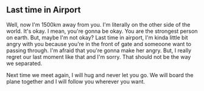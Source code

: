 ## Last time in Airport

Well, now I'm 1500km away from you. I'm literally on the other side of the world.
It's okay. I mean, you're gonna be okay. You are the strongest person on earth.
But, maybe I'm not okay? Last time in airport, I'm kinda little bit angry with you because you're in the front of gate
and someoone want to passing through. I'm afraid that you're gonna make her angry. But, I really regret our last moment like that and I'm sorry. That should not be the way we separated. 

Next time we meet again, I will hug and never let you go.
We will board the plane together and I will follow you wherever you want.
